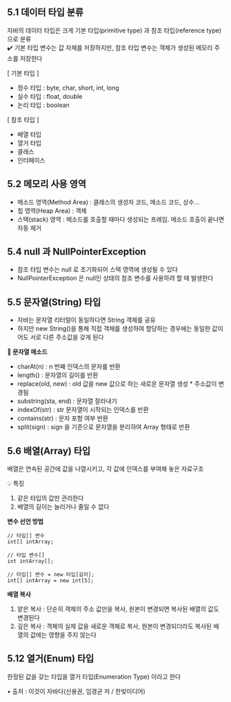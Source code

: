 ## 5.1 데이터 타입 분류
자바의 데이터 타입은 크게 기본 타입(primitive type) 과 참조 타입(reference type)으로 분류 <br/>
✔️ 기본 타입 변수는 값 자체를 저장하지만, 참조 타입 변수는 객체가 생성된 메모리 주소를 저장한다

[ 기본 타입 ]                                             
- 정수 타입 : byte, char, short, int, long                
- 실수 타입 : float, double                               
- 논리 타입 : boolean

[ 참조 타입 ]                                             
- 배열 타입
- 열거 타입
- 클래스
- 인터페이스

## 5.2 메모리 사용 영역
- 메소드 영역(Method Area) : 클래스의 생성자 코드, 메소드 코드, 상수...
- 힙 영역(Heap Area) : 객체
- 스택(stack) 영역 : 메소드를 호출할 때마다 생성되는 프레임. 메소드 호출이 끝나면 자동 제거

## 5.4 null 과 NullPointerException
- 참조 타입 변수는 null 로 초기화되어 스택 영역에 생성될 수 있다
- NullPointerException 은 null인 상태의 참조 변수를 사용하려 할 때 발생한다

## 5.5 문자열(String) 타입
- 자바는 문자열 리터럴이 동일하다면 String 객체를 공유
- 하지만 new String()을 통해 직접 객체를 생성하여 할당하는 경우에는 동일한 값이어도 서로 다른 주소값을 갖게 된다

**📂 문자열 메소드**
- charAt(n) : n 번째 인덱스의 문자를 반환
- length()  : 문자열의 길이를 반환
- replace(old, new) : old 값을 new 값으로 하는 새로운 문자열 생성 * 주소값이 변경됨
- substring(sta, end) : 문자열 잘라내기
- indexOf(str) : str 문자열이 시작되는 인덱스를 반환
- contains(str) : 문자 포함 여부 반환
- split(sign) : sign 을 기준으로 문자열을 분리햐여 Array 형태로 반환

## 5.6 배열(Array) 타입
배열은 연속된 공간에 값을 나열시키고, 각 값에 인덱스를 부여해 놓은 자료구조

💡 특징
1. 같은 타입의 값만 관리한다
2. 배열의 길이는 늘리거나 줄일 수 없다

**변수 선언 방법**
~~~
// 타입[] 변수
int[] intArray;

// 타입 변수[]
int intArray[];

// 타입[] 변수 = new 타입[길이];
int[] intArray = new int[5];
~~~

**배열 복사**
1. 얕은 복사 : 단순히 객체의 주소 값만을 복사, 원본이 변경되면 복사된 배열의 값도 변경된다
2. 깊은 복사 : 객체의 실제 값을 새로운 객체로 복사, 원본이 변경되더라도 복사된 배열의 값에는 영향을 주지 않는다

## 5.12 열거(Enum) 타입
한정된 값을 갖는 타입을 열거 타입(Enumeration Type) 이라고 한다

• 출처 : 이것이 자바다(신용권, 임경균 저 / 한빛미디어)
